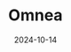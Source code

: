 ---  
layout: startup_page  
title: "Omnea"  
id: "omnea.co"  
permalink: "/omneaomnea.co10142024/"  
website: "https://www.omnea.co"  
funding_round: "Series A"  
funding_amount: "$25M"  
investors: "Accel, First Round Capital, Point Nine, David Clarke, Claire Hughes Johnson, Anne Raimondi"  
about: "Omnea is a London-based startup that has built a platform to streamline and simplify the often cumbersome process of IT procurement in organizations. The AI-powered platform helps triage requests, improve response times, and manage vendor relationships, addressing challenges related to software renewals, requests, and supplier onboarding."  
markets: "SaaS, Procurement Technology, Artificial Intelligence (AI), B2B, Software, Transaction Processing"  
hq: "London, England, United Kingdom"  
founded_year: "2022"  
linkedin: "https://www.linkedin.com/company/omnea"  
twitter: ""  
instagram: ""  
facebook: ""  
crunchbase: "https://www.crunchbase.com/organization/omnea-2c90"  
pitchbook: "https://pitchbook.com/profiles/company/498502-54"  

date_display: "14-Oct-2024"  
date: "2024-10-14"

# SEO Optimization  
meta_title: "Omnea - Series A Funding ($25M)"  
meta_description: "Omnea, Omnea is a London-based startup that has built a platform to streamline and simplify the often cumbersome process of IT procurement in organizations. ..."  
meta_keywords: "Omnea, SaaS, Procurement Technology, Artificial Intelligence (AI), B2B, Software, Transaction Processing, Series A funding"  
canonical_url: "https://startup.projectstartups.com/omneaomnea.co10142024/"  
---